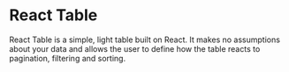 # React Table

React Table is a simple, light table built on React. It makes no assumptions about your data and allows the user to define how the table reacts to pagination, filtering and sorting.